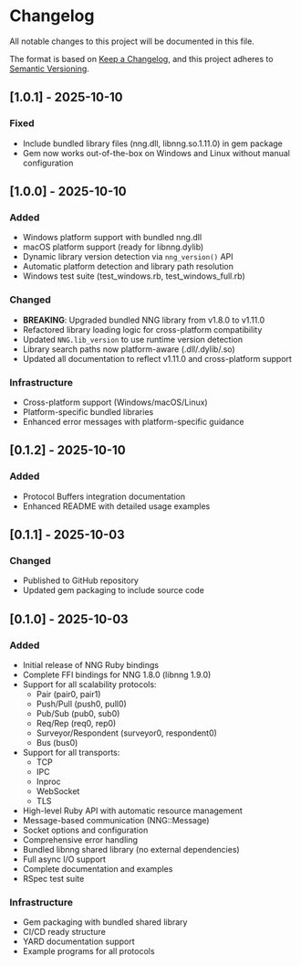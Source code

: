 # Changelog

All notable changes to this project will be documented in this file.

The format is based on [Keep a Changelog](https://keepachangelog.com/en/1.0.0/),
and this project adheres to [Semantic Versioning](https://semver.org/spec/v2.0.0.html).

## [1.0.1] - 2025-10-10

### Fixed
- Include bundled library files (nng.dll, libnng.so.1.11.0) in gem package
- Gem now works out-of-the-box on Windows and Linux without manual configuration

## [1.0.0] - 2025-10-10

### Added
- Windows platform support with bundled nng.dll
- macOS platform support (ready for libnng.dylib)
- Dynamic library version detection via `nng_version()` API
- Automatic platform detection and library path resolution
- Windows test suite (test_windows.rb, test_windows_full.rb)

### Changed
- **BREAKING**: Upgraded bundled NNG library from v1.8.0 to v1.11.0
- Refactored library loading logic for cross-platform compatibility
- Updated `NNG.lib_version` to use runtime version detection
- Library search paths now platform-aware (.dll/.dylib/.so)
- Updated all documentation to reflect v1.11.0 and cross-platform support

### Infrastructure
- Cross-platform support (Windows/macOS/Linux)
- Platform-specific bundled libraries
- Enhanced error messages with platform-specific guidance

## [0.1.2] - 2025-10-10

### Added
- Protocol Buffers integration documentation
- Enhanced README with detailed usage examples

## [0.1.1] - 2025-10-03

### Changed
- Published to GitHub repository
- Updated gem packaging to include source code

## [0.1.0] - 2025-10-03

### Added
- Initial release of NNG Ruby bindings
- Complete FFI bindings for NNG 1.8.0 (libnng 1.9.0)
- Support for all scalability protocols:
  - Pair (pair0, pair1)
  - Push/Pull (push0, pull0)
  - Pub/Sub (pub0, sub0)
  - Req/Rep (req0, rep0)
  - Surveyor/Respondent (surveyor0, respondent0)
  - Bus (bus0)
- Support for all transports:
  - TCP
  - IPC
  - Inproc
  - WebSocket
  - TLS
- High-level Ruby API with automatic resource management
- Message-based communication (NNG::Message)
- Socket options and configuration
- Comprehensive error handling
- Bundled libnng shared library (no external dependencies)
- Full async I/O support
- Complete documentation and examples
- RSpec test suite

### Infrastructure
- Gem packaging with bundled shared library
- CI/CD ready structure
- YARD documentation support
- Example programs for all protocols

